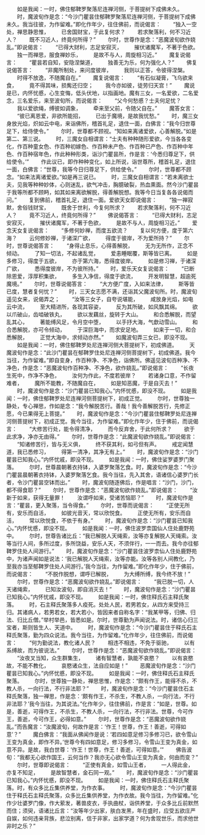 <!-- { "loadSidebar": true } -->
　　如是我闻：一时，佛住郁鞞罗聚落尼连禅河侧，于菩提树下成佛未久。
　　时，魔波旬作是念：“今沙门瞿昙住郁鞞罗聚落尼连禅河侧，于菩提树下成佛未久。我当往彼，为作留难。”即化作年少，往住佛前，而说偈言：
　　“独入一空处，禅思静思惟，
　　已舍国财宝，于此复何求？
　　若求聚落利，何不习近人？
　　既不习近人，终竟何所得？”
　　尔时，世尊作是念：“恶魔波旬欲作娆乱。”即说偈言：
　　“已得大财利，志足安寂灭，
　　摧伏诸魔军，不著于色欲。
　　独一而禅思，服食禅妙乐，
　　是故不与人，周旋相习近。”
　　魔复说偈言：
　　“瞿昙若自知，安隐涅槃道，
　　独善无为乐，何为强化人？”
　　佛复说偈答言：
　　“非魔所制处，来问度彼岸，
　　我则以正答，令彼得涅槃。
　　时得不放逸，不随魔自在。”
　　魔复说偈言：
　　“有石似凝膏，飞乌欲来食，
　　竟不得其味，损觜还归空；
　　我今亦如彼，徒劳归天宫！”
　　魔说是已，内怀忧慼，心生变悔，低头伏地，以指画地。魔有三女，一名爱欲，二名爱念，三名爱乐，来至波旬所，而说偈言：
　　“父今何愁慼？士夫何足忧？
　　我以爱欲绳，缚彼如调象，
　　牵来至父前，令随父自在。”
　　魔答女言：
　　“彼已离恩爱，非欲所能招，
　　已出于魔境，是故我忧愁。”
　　时，魔三女身放光焰，炽如云中电，来诣佛所，稽首礼足，退住一面，白佛言：“我今归世尊足下，给侍使令。”
　　尔时，世尊都不顾视。“知如来离诸爱欲，心善解脱。”如是第二、第三说。
　　时，三魔女自相谓言：“士夫有种种随形爱欲，今当各各变化，作百种童女色、作百种初嫁色、作百种未产色、作百种已产色、作百种中年色、作百种宿年色，作此种种形类，诣沙门瞿昙所，作是言：‘今悉归尊足下，供给使令。’”
　　作此议已，即作种种变化，如上所说，诣世尊所，稽首礼足，退住一面，白佛言：“世尊，我等今日归尊足下，供给使令。”
　　尔时，世尊都不顾念。“如来法离诸爱欲。”如是再三说已。
　　时，三魔女自相谓言：“若未离欲士夫，见我等种种妙体，心则迷乱，欲气冲击，胸臆破裂，热血熏面。然今沙门瞿昙于我等所都不顾眄，如其如来离欲解脱，得善解脱想。我等今日当复各各说偈而问。”
　　复到佛前，稽首礼足，退住一面。爱欲天女即说偈言：
　　“独一禅寂默，舍俗钱财宝，
　　既舍于世利，今复何所求？
　　若求聚落利，何不习近人？
　　竟不习近人，终竟何所得？”
　　佛说偈答言：
　　“已得大财利，志足安寂灭，
　　摧伏诸魔军，不著于色欲，
　　是故不与人，周旋相习近。”
　　爱念天女复说偈言：
　　“多修何妙禅，而度五欲流？
　　复以何方便，度于第六海？
　　云何修妙禅，于诸深广欲，
　　得度于彼岸，不为爱所持？”
　　尔时，世尊说偈答言：
　　“身得止息乐，心得善解脱，
　　无为无所作，正念不倾动。
　　了知一切法，不起诸乱觉，
　　爱恚睡眠覆，斯等皆已离。
　　如是多修习，得度于五欲，
　　亦于第六海，悉得度彼岸。
　　如是修习禅，于诸深广欲，
　　悉得度彼岸，不为彼所持。”
　　时，爱乐天女复说偈言：
　　“已断除恩爱，淳厚积集欲，
　　多生入净信，得度于欲流，
　　开发明智慧，超逾死魔境。”
　　尔时，世尊说偈答言：
　　“大方便广度，入如来法律，
　　斯等皆已度，慧者复何忧？”
　　时，三天女志愿不满，还诣其父魔波旬所。时，魔波旬遥见女来，说偈弄之；
　　“汝等三女子，自夸说堪能，
　　咸放身光焰，如电云中流，
　　至大精进所，各现其容姿，
　　反为其所破，如风飘其绵。
　　欲以爪破山，齿啮破铁丸，
　　欲以发藕丝，旋转于大山。
　　和合悉解脱，而望乱其心，
　　著能缚风足，令月空中堕，
　　以手抒大海，气歔动雪山。
　　和合悉解脱，亦可令倾动，
　　于深巨海中，而求安足地。
　　如来于一切，和合悉解脱，
　　正觉大海中，求倾动亦然。”
　　如魔波旬弄三女已，即没不现。
　　如是我闻：一时，佛住郁鞞罗处尼连禅河侧大菩提树下，初成佛道。
　　天魔波旬作是念：“此沙门瞿昙在郁鞞罗住处尼连禅河侧菩提树下，初成佛道。我今当往，为作留难。”即自变身，作百种净、不净色，诣佛所。佛遥见波旬百种净、不净色，作是念：“恶魔波旬作百种净、不净色，欲作娆乱。”即说偈言：
　　“长夜生死中，作净不净色，
　　汝何为作此，不度若彼岸？
　　若诸身口意，不作留难者，
　　魔所不能教，不随魔自在，
　　如是知恶魔，于是自灭去！”
　　时，魔波旬作是念：“沙门瞿昙已知我心。”内怀忧慼，即没不现。
　　如是我闻：一时，佛住郁鞞罗处尼连禅河侧菩提树下，初成正觉。
　　尔时，世尊独一静处，专心禅思，作如是念：“我今解脱苦行。善哉！我今善解脱苦行，先修正愿，今已果得无上菩提。”
　　时，魔波旬作是念：“今沙门瞿昙住郁鞞罗处尼连禅河侧菩提树下，初成正觉。我今当往，为作留难。”即化作年少，住于佛前，而说偈言：
　　“大修苦行处，能令得清净，
　　而今反弃舍，于此何所求？
　　欲于此求净，净亦无由得。”
　　尔时，世尊作是念：“此魔波旬欲作娆乱。”即说偈言：
　　“知诸修苦行，皆与无义俱，
　　终不获其利，如弓但有声。
　　戒定闻慧道，我已悉修习，
　　得第一清净，其净无有上。”
　　时，魔波旬作是念：“沙门瞿昙已知我心。”内怀忧戚，即没不现。
　　如是我闻：一时，佛住娑罗婆罗门聚落。
　　尔时，世尊晨朝著衣持钵，入婆罗聚落乞食。时，魔波旬作是念：“今沙门瞿昙晨朝著衣持钵，入婆罗聚落乞食。我今当往，先入其舍，语诸信心婆罗门长者，令沙门瞿昙空钵而出。”
　　时，魔波旬随逐佛后，作是唱言：“沙门，沙门，都不得食耶？”
　　尔时，世尊作是念：“恶魔波旬欲作娆乱。”即说偈言：
　　“汝新于如来，获得无量罪！
　　汝谓呼如来，受诸苦恼耶？”
　　时，魔波旬作是言：“瞿昙，更入聚落，当令得食。”
　　尔时，世尊而说偈言：
　　“正使无所有，安乐而自活，
　　如彼光音天，常以欣悦食。
　　正使无所有，安乐而自活，
　　常以欣悦食，不依于有身。”
　　时，魔波旬作是念：“沙门瞿昙已知我心。”内怀忧慼，即没不现。
　　如是我闻：一时，佛住波罗柰国仙人住处鹿野苑中。
　　尔时，世尊告诸比丘：“我已解脱人天绳索，汝等亦复解脱人天绳索。汝等当行人间，多所过度，多所饶益，安乐人天，不须伴行，一一而去。我今亦往郁鞞罗住处人间游行。”
　　时，魔波旬作是念：“沙门瞿昙住波罗柰仙人住处鹿野苑中，为诸声闻如是说法：‘我已解脱人天绳索，汝等亦能。汝等各别人间教化，乃至我亦当至郁鞞罗住处人间游行。’我今当往，为作留难。”即化作年少，住于佛前，而说偈言：
　　“不脱作脱想，谓呼已解脱，
　　为大缚所缚，我今终不放！”
　　尔时，世尊作是念：“恶魔波旬欲作娆乱。”即说偈言：
　　“我已脱一切，人天诸绳索，
　　已知汝波旬，即自消灭去！”
　　时，魔波旬作是念：“沙门瞿昙已知我心。”内怀忧戚，即没不现。
　　如是我闻：一时，佛住释氏石主释氏聚落。
　　时，石主释氏聚落多人疫死。处处人民，若男若女，从四方来受持三归。其诸病人，若男若女，若大若小，皆因来者自称名字：“我某甲等，归佛、归法、归比丘僧。”举村举邑，皆悉如是。尔时，世尊勤为声闻说法。时，诸信心归三宝者，斯则皆生人、天道中。
　　时，魔波旬作是念：“今沙门瞿昙住于释氏石主释氏聚落，勤为四众说法。我今当往，为作留难。”化作年少，往住佛前，而说偈言：
　　“何为勤说法，教化诸人民？
　　相违不相违，不免于驱驰，
　　以有系缚故，而为彼说法。”
　　尔时，世尊作是念：“恶魔波旬欲作娆乱。”即说偈言：
　　“汝夜叉当知，众生群集生，
　　诸有智慧者，孰能不哀愍？
　　以有哀愍故，不能不教化，
　　哀愍诸众生，法自应如是！”
　　恶魔波旬作是念：“沙门瞿昙已知我心。”内怀忧慼，即没不现。
　　如是我闻：一时，佛住释氏石主释氏聚落。
　　尔时，世尊独一静处，禅思思惟，作是念：“颇有作王，能得不杀，不教人杀，一向行法，不行非法耶？”
　　时，魔波旬作是念：“今沙门瞿昙住石主释氏聚落，独一禅思，作是念：‘颇有作王，不杀生，不教人杀，一向行法，不行非法耶？’我今当往，为其说法。”化作年少，往住佛前，作是言：“如是，世尊。如是，善逝，可得作王，不杀生，不教人杀，一向行法，不行非法。世尊，今可作王，善逝，今可作王，必得如意。”
　　尔时，世尊作是念：“恶魔波旬欲作娆乱。”而告魔言：“汝魔波旬，何故作是言：‘作王！世尊，作王！善逝，可得如意’？”
　　魔白佛言：“我面从佛闻作是说：‘若四如意足修习多修习已，欲令雪山王变为真金，即作不异。’世尊今有四如意足，修习多修习，令雪山王变为真金，如意不异。是故，我白世尊：‘作王！世尊，作王！善逝，可得如意。’”
　　佛告波旬：“我都无心欲作国王，云何当作？我亦无心欲令雪山王变为真金，何由而变？”
　　尔时，世尊即说偈言：
　　“正使有真金，如雪山王者，
　　一人得此金，亦复不知足，
　　是故智慧者，金石同一观。”
　　时，魔波旬作是念：“沙门瞿昙已知我心。”内怀忧慼，即没不现。
　　如是我闻：一时，佛住释氏石主释氏聚落。时，有众多比丘集供养堂，为作衣事。
　　时，魔波旬作是念：“今沙门瞿昙住于释氏石主释氏聚落，众多比丘集供养堂，为作衣故。我今当往，为作留难。”化作少壮婆罗门像，作大萦发，著兽皮衣，手执曲杖，诣供养堂，于众多比丘前默然而住；须臾，语诸比丘言：“汝等年少出家，肤白发黑，年在盛时，应受五欲庄严自娱，如何违亲背族，悲泣别离，信于非家，出家学道？何为舍现世乐，而求他世非时之乐？”
